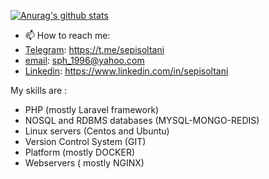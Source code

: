 [![Anurag's github stats](https://github-readme-stats.vercel.app/api?username=sepisoltani)](https://github.com/anuraghazra/github-readme-stats)

- 📫 How to reach me: 
- [Telegram](https://t.me/sepisoltani): https://t.me/sepisoltani
- [email](mailto:sph_1996@yahoo.com): sph_1996@yahoo.com
- [Linkedin](https://www.linkedin.com/in/sepisoltani): https://www.linkedin.com/in/sepisoltani



<!--
**imanghafoori1/imanghafoori1** is a ✨ _special_ ✨ repository because its `README.md` (this file) appears on your GitHub profile.

<!--
**sepisoltani/sepisoltani** is a ✨ _special_ ✨ repository because its `README.md` (this file) appears on your GitHub profile.

Here are some ideas to get you started:

- 🔭 I’m currently working on ...
- 🌱 I’m currently learning ...
- 👯 I’m looking to collaborate on ...
- 🤔 I’m looking for help with ...
- 💬 Ask me about ...
- 📫 How to reach me: ...
- 😄 Pronouns: ...
- ⚡ Fun fact: ...
-->



My skills are : 
- PHP (mostly Laravel framework)
- NOSQL and RDBMS databases (MYSQL-MONGO-REDIS)
- Linux servers (Centos and Ubuntu)
- Version Control System (GIT) 
- Platform (mostly DOCKER)
- Webservers ( mostly NGINX) 
